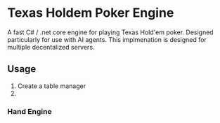 Texas Holdem Poker Engine
=============

A fast C# / .net core engine for playing Texas Hold'em poker. Designed particularly for use with AI agents.  This implmenation is designed for multiple decentalized servers.

## Usage
1. Create a table manager
2. 


### Hand Engine


###
